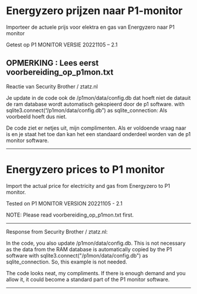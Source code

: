 # Energyzero prijzen naar P1-monitor
Importeer de actuele prijs voor elektra en gas van Energyzero naar P1 monitor

Getest op P1 MONITOR VERSIE 20221105 – 2.1

OPMERKING : Lees eerst voorbereiding_op_p1mon.txt
--------------------------------------------------------------------------------

Reactie van Security Brother / ztatz.nl 

Je update in de code ook de /p1mon/data/config.db dat hoeft niet de datauit de ram database wordt automatisch gekopieerd door de p1 software.
with sqlite3.connect(“/p1mon/data/config.db”) as sqlite_connection: Als voorbeeld hoeft dus niet.

De code ziet er netjes uit, mijn complimenten. Als er voldoende vraag naar is en je staat het toe dan kan het een standaard onderdeel worden van de p1 monitor software.

--------------------------------------------------------------------------------

# Energyzero prices to P1 monitor

Import the actual price for electricity and gas from Energyzero to P1 monitor.

Tested on P1 MONITOR VERSION 20221105 - 2.1

NOTE: Please read voorbereiding_op_p1mon.txt first.

--------------------------------------------------------------------------------

Response from Security Brother / ztatz.nl:

In the code, you also update /p1mon/data/config.db. This is not necessary as the data from the RAM database is automatically copied by 
the P1 software with sqlite3.connect("/p1mon/data/config.db") as sqlite_connection. So, this example is not needed.

The code looks neat, my compliments. If there is enough demand and you allow it, it could become a standard part of the P1 monitor software.

--------------------------------------------------------------------------------
